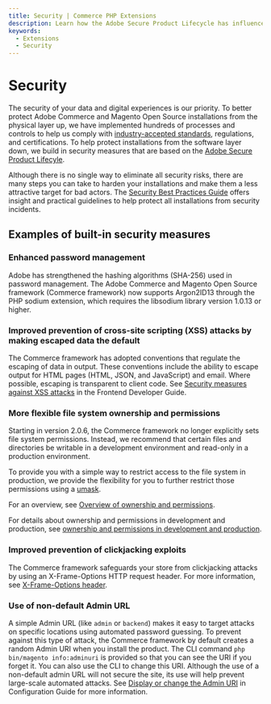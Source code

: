 ```yaml
---
title: Security | Commerce PHP Extensions
description: Learn how the Adobe Secure Product Lifecycle has influenced the development of the Commerce framework.
keywords:
  - Extensions
  - Security
---
```


# Security

The security of your data and digital experiences is our priority. To better protect Adobe Commerce and Magento Open Source installations from the physical layer up, we have implemented hundreds of processes and controls to help us comply with [industry-accepted standards](https://experienceleague.adobe.com/en/docs/commerce-admin/start/compliance/privacy/privacy-policy), regulations, and certifications. To help protect installations from the software layer down, we build in security measures that are based on the [Adobe Secure Product Lifecyle](https://www.adobe.com/trust/security/product-security.html).

Although there is no single way to eliminate all security risks, there are many steps you can take to harden your installations and make them a less attractive target for bad actors. The [Security Best Practices Guide](https://experienceleague.adobe.com/en/docs/commerce-operations/implementation-playbook/best-practices/launch/security-best-practices) offers insight and practical guidelines to help protect all installations from security incidents.

## Examples of built-in security measures

### Enhanced password management

Adobe has strengthened the hashing algorithms (SHA-256) used in password management. The Adobe Commerce and Magento Open Source framework (Commerce framework) now supports Argon2ID13 through the PHP sodium extension, which requires the libsodium library version 1.0.13 or higher.

### Improved prevention of cross-site scripting (XSS) attacks by making escaped data the default

The Commerce framework has adopted conventions that regulate the escaping of data in output. These conventions include the ability to escape  output for HTML pages (HTML, JSON, and JavaScript) and email. Where possible, escaping is transparent to client code. See [Security measures against XSS attacks](/development/security/cross-site-scripting/) in the Frontend Developer Guide.

### More flexible file system ownership and permissions

Starting in version 2.0.6, the Commerce framework no longer explicitly sets file system permissions. Instead, we recommend that certain files and directories be writable in a development environment and read-only in a production environment.

To provide you with a simple way to restrict access to the file system in production, we provide the flexibility for you to further restrict those permissions using a [umask](https://www.cyberciti.biz/tips/understanding-linux-unix-umask-value-usage.html).

For an overview, see [Overview of ownership and permissions](https://experienceleague.adobe.com/docs/commerce-operations/installation-guide/prerequisites/file-system/overview.html).

For details about ownership and permissions in development and production, see [ownership and permissions in development and production](https://experienceleague.adobe.com/docs/commerce-operations/configuration-guide/deployment/file-system-permissions.html).

### Improved prevention of clickjacking exploits

The Commerce framework safeguards your store from clickjacking attacks by using an X-Frame-Options HTTP request header. For more information, see [X-Frame-Options header](https://experienceleague.adobe.com/docs/commerce-operations/configuration-guide/security/xframe-options.html).

### Use of non-default Admin URL

A simple Admin URL (like `admin` or `backend`) makes it easy to target attacks on specific locations using automated password guessing. To prevent against this type of attack, the Commerce framework by default creates a random Admin URI when you install the product. The CLI command `php bin/magento info:adminuri` is provided so that you can  see the URI if you forget it. You can also use the CLI to change this URI.  Although the use of a non-default admin URL will not secure the site, its use will help prevent large-scale automated attacks. See [Display or change the Admin URI](https://experienceleague.adobe.com/en/docs/commerce-operations/installation-guide/tutorials/admin-uri) in Configuration Guide for more information.
